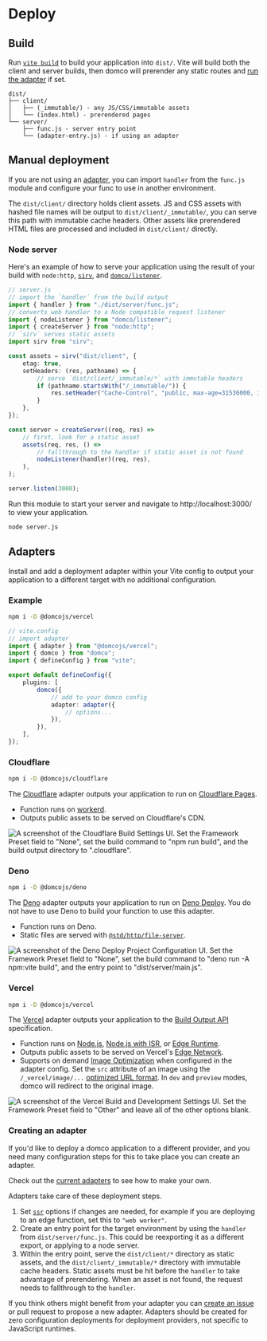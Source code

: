 # Deploy

<on-this-page></on-this-page>

## Build

Run [`vite build`](https://vitejs.dev/guide/cli.html#vite-build) to build your application into `dist/`. Vite will build both the client and server builds, then domco will prerender any static routes and [run the adapter](#adapters) if set.

```
dist/
├── client/
│	├── (_immutable/) - any JS/CSS/immutable assets
│	└── (index.html) - prerendered pages
└── server/
	├── func.js - server entry point
	└── (adapter-entry.js) - if using an adapter
```

## Manual deployment

If you are not using an [adapter](#adapters), you can import `handler` from the `func.js` module and configure your func to use in another environment.

The `dist/client/` directory holds client assets. JS and CSS assets with hashed file names will be output to `dist/client/_immutable/`, you can serve this path with immutable cache headers. Other assets like prerendered HTML files are processed and included in `dist/client/` directly.

### Node server

Here's an example of how to serve your application using the result of your build with `node:http`, [`sirv`](https://github.com/lukeed/sirv/tree/master/packages/sirv), and [`domco/listener`](https://github.com/rossrobino/domco/blob/main/packages/domco/src/listener/index.ts).

```ts
// server.js
// import the `handler` from the build output
import { handler } from "./dist/server/func.js";
// converts web handler to a Node compatible request listener
import { nodeListener } from "domco/listener";
import { createServer } from "node:http";
// `sirv` serves static assets
import sirv from "sirv";

const assets = sirv("dist/client", {
	etag: true,
	setHeaders: (res, pathname) => {
		// serve `dist/client/_immutable/*` with immutable headers
		if (pathname.startsWith("/_immutable/")) {
			res.setHeader("Cache-Control", "public, max-age=31536000, immutable");
		}
	},
});

const server = createServer((req, res) =>
	// first, look for a static asset
	assets(req, res, () =>
		// fallthrough to the handler if static asset is not found
		nodeListener(handler)(req, res),
	),
);

server.listen(3000);
```

Run this module to start your server and navigate to http://localhost:3000/ to view your application.

```bash
node server.js
```

## Adapters

Install and add a deployment adapter within your Vite config to output your application to a different target with no additional configuration.

### Example

```bash
npm i -D @domcojs/vercel
```

```ts {4,11-13}
// vite.config
// import adapter
import { adapter } from "@domcojs/vercel";
import { domco } from "domco";
import { defineConfig } from "vite";

export default defineConfig({
	plugins: [
		domco({
			// add to your domco config
			adapter: adapter({
				// options...
			}),
		}),
	],
});
```

### Cloudflare

```bash
npm i -D @domcojs/cloudflare
```

The [Cloudflare](https://cloudflare.com) adapter outputs your application to run on [Cloudflare Pages](https://pages.cloudflare.com/).

- Function runs on [workerd](https://github.com/cloudflare/workerd).
- Outputs public assets to be served on Cloudflare's CDN.

<img loading="lazy" src="/_vercel/image?url=/images/cloudflare/build-settings.png&w=1280&q=100" alt='A screenshot of the Cloudflare Build Settings UI. Set the Framework Preset field to "None", set the build command to "npm run build", and the build output directory to ".cloudflare".' />

### Deno

```bash
npm i -D @domcojs/deno
```

The [Deno](https://deno.com) adapter outputs your application to run on [Deno Deploy](https://deno.com/deploy). You do not have to use Deno to build your function to use this adapter.

- Function runs on Deno.
- Static files are served with [`@std/http/file-server`](https://jsr.io/@std/http).

<img loading="lazy" src="/_vercel/image?url=/images/deno/build-settings.png&w=1280&q=100" alt='A screenshot of the Deno Deploy Project Configuration UI. Set the Framework Preset field to "None", set the build command to "deno run -A npm:vite build", and the entry point to "dist/server/main.js".' />

### Vercel

```bash
npm i -D @domcojs/vercel
```

The [Vercel](https://vercel.com) adapter outputs your application to the [Build Output API](https://vercel.com/docs/build-output-api/v3) specification.

- Function runs on [Node.js](https://vercel.com/docs/functions/runtimes#node.js), [Node.js with ISR](https://vercel.com/docs/incremental-static-regeneration), or [Edge Runtime](https://vercel.com/docs/functions/runtimes/edge-runtime).
- Outputs public assets to be served on Vercel's [Edge Network](https://vercel.com/docs/edge-network/overview).
- Supports on demand [Image Optimization](https://vercel.com/docs/image-optimization) when configured in the adapter config. Set the `src` attribute of an image using the `/_vercel/image/...` [optimized URL format](https://vercel.com/docs/image-optimization#optimized-url-format). In `dev` and `preview` modes, domco will redirect to the original image.

<img loading="lazy" src="/_vercel/image?url=/images/vercel/build-settings.png&w=1280&q=100" alt='A screenshot of the Vercel Build and Development Settings UI. Set the Framework Preset field to "Other" and leave all of the other options blank.' />

### Creating an adapter

If you'd like to deploy a domco application to a different provider, and you need many configuration steps for this to take place you can create an adapter.

Check out the [current adapters](https://github.com/rossrobino/domco/tree/main/packages) to see how to make your own.

Adapters take care of these deployment steps.

1. Set [`ssr`](https://vitejs.dev/config/ssr-options.html) options if changes are needed, for example if you are deploying to an edge function, set this to `"web worker"`.
2. Create an entry point for the target environment by using the `handler` from `dist/server/func.js`. This could be reexporting it as a different export, or applying to a node server.
3. Within the entry point, serve the `dist/client/*` directory as static assets, and the `dist/client/_immutable/*` directory with immutable cache headers. Static assets must be hit before the `handler` to take advantage of prerendering. When an asset is not found, the request needs to fallthrough to the `handler`.

If you think others might benefit from your adapter you can [create an issue](https://github.com/rossrobino/domco/issues) or pull request to propose a new adapter. Adapters should be created for zero configuration deployments for deployment providers, not specific to JavaScript runtimes.
